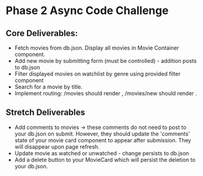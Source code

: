 # Phase 2 Async Code Challenge

## Core Deliverables:
- Fetch movies from db.json. Display all movies in Movie Container component.
- Add new movie by submitting form (must be controlled) - addition posts to db.json
- Filter displayed movies on watchlist by genre using provided filter component
- Search for a movie by title.
- Implement routing: /movies should render <MovieContainer/>, /movies/new should render <MovieForm/>.

## Stretch Deliverables
- Add comments to movies -> these comments do not need to post to your db.json on submit. However, they should update the 'comments' state of your movie card component to appear after submission. They will disappear upon page refresh. 
- Update movie as watched or unwatched - change persists to db.json
- Add a delete button to your MovieCard which will persist the deletion to your db.json.

